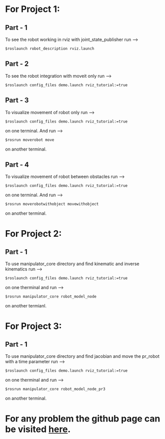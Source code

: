 # For Project 1:

## Part - 1
To see the robot working in rviz with joint_state_publisher run -->

    $roslaunch robot_description rviz.launch
  
## Part - 2
To see the robot integration with moveit only run -->

    $roslaunch config_files demo.launch rviz_tutorial:=true
  
## Part - 3
To visualize movement of robot only run -->

    $roslaunch config_files demo.launch rviz_tutorial:=true
on one terminal. And run -->

    $rosrun moverobot move
on another terminal.

## Part - 4
To visualize movement of robot between obstacles run -->

    $roslaunch config_files demo.launch rviz_tutorial:=true
on one terminal. And run -->

    $rosrun moverobotwithobject movewithobject
on another terminal.

# For Project 2:

## Part - 1
To use manipulator_core directory and find kinematic and inverse kinematics run -->

    $roslaunch config_files demo.launch rviz_tutorial:=true
on one therminal and run -->

    $rosrun manipulator_core robot_model_node
on another termianl.

# For Project 3:
## Part - 1
To use manipulator_core directory and find jacobian and move the pr_robot with a time parameter run -->

    $roslaunch config_files demo.launch rviz_tutorial:=true
on one therminal and run -->

    $rosrun manipulator_core robot_model_node_pr3
on another terminal.

# For any problem the github page can be visited [here](https://github.com/blc-gksl/IntroToRobotics/tree/master/myrobotws).

